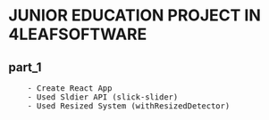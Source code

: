 # JUNIOR EDUCATION PROJECT IN 4LEAFSOFTWARE

## part_1

<pre>
    - Create React App
    - Used Sldier API (slick-slider)
    - Used Resized System (withResizedDetector)
</pre>
